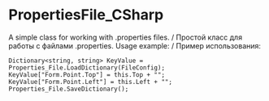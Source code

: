 # PropertiesFile_CSharp
A simple class for working with .properties files. / Простой класс для работы с файлами .properties.
Usage example: / Пример использования:

```
Dictionary<string, string> KeyValue = Properties_File.LoadDictionary(FileConfig);
KeyValue["Form.Point.Top"] = this.Top + "";
KeyValue["Form.Point.Left"] = this.Left + "";
Properties_File.SaveDictionary();
```
